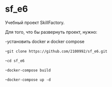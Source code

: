 # sf_e6
Учебный проект SkillFactory.

Для того, что бы развернуть проект, нужно:

  -установить docker и docker compose
  
  -`git clone https://github.com/2100992/sf_e6.git`
  
  -`cd sf_e6`
  
  -`docker-compose build`
  
  -`docker-compose up -d`
